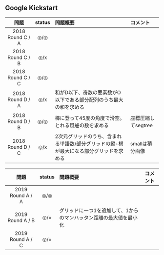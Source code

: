 ## Google Kickstart

| 問題 | status | 問題概要 | コメント |
|:---:|:-:|:-|:-|
| 2018 Round C / A | ◎/◎ |  |  |
| 2018 Round C / B | ◎/x |  |  |
| 2018 Round C / C | ◎/◎ |  |  |
| 2018 Round D / A | ◎/x | 和がD以下、奇数の要素数がO以下である部分配列のうち最大の和を求める |  |
| 2018 Round D / B | ◎/◎ | 棒に登って45度の角度で滑空。とれる風船の数を求める | 座標圧縮してsegtree |
| 2018 Round D / C | ◎/x | 2次元グリッドのうち、含まれる単語数/部分グリッドの縦+横 が最大になる部分グリッドを求める | smallは積分画像  |

| 問題 | status | 問題概要 | コメント |
|:---:|:-:|:-|:-|
| 2019 Round A / A |◎/◎|  |  |
| 2019 Round A / B |◎/×| グリッドに一つ1を追加して、1からのマンハッタン距離の最大値を最小化 |  |
| 2019 Round A / C |◎/×|  |  |
